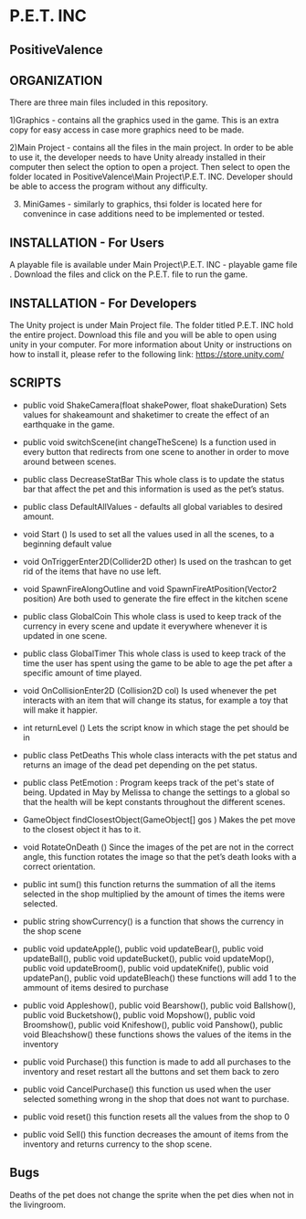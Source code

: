 # P.E.T. INC #

## PositiveValence ##

## ORGANIZATION ##
There are three main files included in this repository. 

1)Graphics - contains all the graphics used in the game. This is an extra copy for easy access in case more graphics need to be made.

2)Main Project - contains all the files in the main project. In order to be able to use it, the developer needs to have Unity already installed in their computer then select 
the option to open a project. Then select to open the folder located in PositiveValence\Main Project\P.E.T. INC. Developer should be able to access the program without any 
difficulty.

3) MiniGames - similarly to graphics, thsi folder is located here for convenince in case additions need to be implemented or tested.

## INSTALLATION - For Users ##
A playable file is available under Main Project\P.E.T. INC - playable game file . Download the files and click on the P.E.T. file to run the game.

## INSTALLATION - For Developers ##
The Unity project is under Main Project file. The folder titled P.E.T. INC hold the entire project. Download this file and you will be able to open using unity in your computer.
For more information about Unity or instructions on how to install it, please refer to the following link: https://store.unity.com/


## SCRIPTS ##
* public void ShakeCamera(float shakePower, float shakeDuration) Sets values for shakeamount and shaketimer to create the effect of an earthquake in the game.

* public void switchScene(int changeTheScene) Is a function used in every button that redirects from one scene to another in order to move around between scenes.

* public class DecreaseStatBar This whole class is to update the status bar that affect the pet and this information is used as the pet’s status.

* public class DefaultAllValues - defaults all global variables to desired amount.

* void Start () Is used to set all the values used in all the scenes, to a beginning default value

* void OnTriggerEnter2D(Collider2D other) Is used on the trashcan to get rid of the items that have no use left.

* void SpawnFireAlongOutline and void SpawnFireAtPosition(Vector2 position) Are both used to generate the fire effect in the kitchen scene

* public class GlobalCoin This whole class is used to keep track of the currency in every scene and update it everywhere whenever it is updated in one scene.

* public class GlobalTimer This whole class is used to keep track of the time the user has spent using the game to be able to age the pet after a specific amount of time played.

* void OnCollisionEnter2D (Collision2D col) Is used whenever the pet interacts with an item that will change its status, for example a toy that will make it happier.

* int returnLevel () Lets the script know in which stage the pet should be in

* public class PetDeaths This whole class interacts with the pet status and returns an image of the dead pet depending on the pet status. 

* public class PetEmotion : Program keeps track of the pet's state of being. Updated in May by Melissa to change the settings to a global so that the health will be kept constants throughout the different scenes.

* GameObject findClosestObject(GameObject[] gos ) Makes the pet move to the closest object it has to it.

* void RotateOnDeath () Since the images of the pet are not in the correct angle, this function rotates the image so that the pet’s death looks with a correct orientation.

* public int sum() this function returns the summation of all the items selected in the shop multiplied by the amount of times the items were selected.

* public string showCurrency() is a function that shows the currency in the shop scene

* public void updateApple(), public void updateBear(), public void updateBall(), public void updateBucket(), public void updateMop(), public void updateBroom(), public void updateKnife(), public void updatePan(), public void updateBleach()   these functions will add 1 to the ammount of items desired 
to purchase

* public void Appleshow(), public void Bearshow(), public void Ballshow(), public void Bucketshow(), public void Mopshow(), public void Broomshow(), public void Knifeshow(), public void Panshow(), public void Bleachshow()   these functions shows the values of the items in the inventory

* public void Purchase()  this function is made to add all purchases to the inventory and reset restart all the buttons and set them back to zero

* public void CancelPurchase()  this function us used when the user selected something wrong in the shop that does not want to purchase.

* public void reset()  this function resets all the values from the shop to 0

* public void Sell()  this function decreases the amount of items from the inventory and returns currency to the shop scene.

## Bugs ##
Deaths of the pet does not change the sprite when the pet dies when not in the livingroom.
